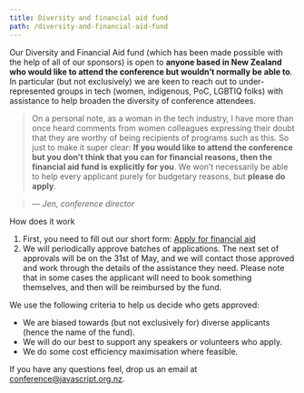 ```yaml
---
title: Diversity and financial aid fund
path: /diversity-and-financial-aid-fund
---
```


Our Diversity and Financial Aid fund (which has been made possible with the help of all of our sponsors) is open to **anyone based in New Zealand who would like to attend the conference but wouldn’t normally be able to**. In particular (but not exclusively) we are keen to reach out to under-represented groups in tech (women, indigenous, PoC, LGBTIQ folks) with assistance to help broaden the diversity of conference attendees.

> On a personal note, as a woman in the tech industry, I have more than once heard comments from women colleagues expressing their doubt that they are worthy of being recipients of programs such as this. So just to make it super clear: **If you would like to attend the conference but you don’t think that you can for financial reasons, then the financial aid fund is explicitly for you**. We won’t necessarily be able to help every applicant purely for budgetary reasons, but **please do apply**.

> _— Jen, conference director_

How does it work

1. First, you need to fill out our short form: <a href="https://forms.gle/7VAunft3manrYePr7" class="btn btn-primary">Apply for financial aid</a>
2. We will periodically approve batches of applications. The next set of approvals will be on the 31st of May, and we will contact those approved and work through the details of the assistance they need. Please note that in some cases the applicant will need to book something themselves, and then will be reimbursed by the fund.

We use the following criteria to help us decide who gets approved:

- We are biased towards (but not exclusively for) diverse applicants (hence the name of the fund).
- We will do our best to support any speakers or volunteers who apply.
- We do some cost efficiency maximisation where feasible.

If you have any questions feel, drop us an email at <a href="mailto:conference@javascript.org.nz">conference@javascript.org.nz</a>.
